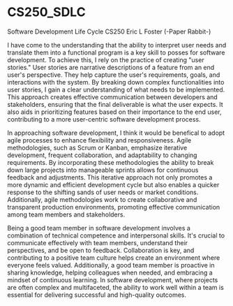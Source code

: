 # CS250_SDLC
Software Development Life Cycle CS250
Eric L Foster (-Paper Rabbit-)

I have come to the understanding that the ability to interpret user needs and translate them into a functional program is a key skill to posses for software development. To achieve this, I rely on the practice of creating "user stories." User stories are narrative descriptions of a feature from an end user's perspective. They help capture the user's requirements, goals, and interactions with the system. By breaking down complex functionalities into user stories, I gain a clear understanding of what needs to be implemented. This approach creates effective communication between developers and stakeholders, ensuring that the final deliverable is what the user expects. It also aids in prioritizing features based on their importance to the end user, contributing to a more user-centric software development process.

In approaching software development, I think it would be benefical to adopt agile processes to enhance flexibility and responsiveness. Agile methodologies, such as Scrum or Kanban, emphasize iterative development, frequent collaboration, and adaptability to changing requirements. By incorporating these methodologies the ability to break down large projects into manageable sprints allows for continuous feedback and adjustments. This iterative approach not only promotes a more dynamic and efficient development cycle but also enables a quicker response to the shifting sands of user needs or market conditions. Additionally, agile methodologies work to create collaborative and transparent production environments, promoting effective communication among team members and stakeholders.

Being a good team member in software development involves a combination of technical competence and interpersonal skills. It's crucial to communicate effectively with team members, understand their perspectives, and be open to feedback. Collaboration is key, and contributing to a positive team culture helps create an environment where everyone feels valued. Additionally, a good team member is proactive in sharing knowledge, helping colleagues when needed, and embracing a mindset of continuous learning. In software development, where projects are often complex and multifaceted, the ability to work well within a team is essential for delivering successful and high-quality outcomes.
